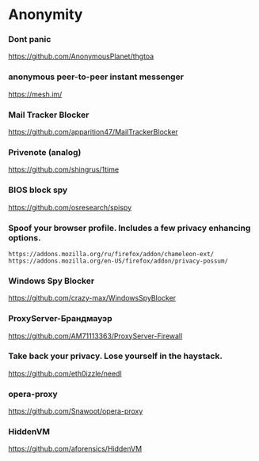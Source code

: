 # Anonymity

### Dont panic

https://github.com/AnonymousPlanet/thgtoa

### anonymous peer-to-peer instant messenger

https://mesh.im/

### Mail Tracker Blocker

https://github.com/apparition47/MailTrackerBlocker

### Privenote (analog)

https://github.com/shingrus/1time

### BIOS block spy

https://github.com/osresearch/spispy

### Spoof your browser profile. Includes a few privacy enhancing options.
````
https://addons.mozilla.org/ru/firefox/addon/chameleon-ext/
https://addons.mozilla.org/en-US/firefox/addon/privacy-possum/

````
### Windows Spy Blocker

https://github.com/crazy-max/WindowsSpyBlocker

### ProxyServer-Брандмауэр

https://github.com/AM71113363/ProxyServer-Firewall

### Take back your privacy. Lose yourself in the haystack.

https://github.com/eth0izzle/needl

### opera-proxy

https://github.com/Snawoot/opera-proxy


### HiddenVM

https://github.com/aforensics/HiddenVM

